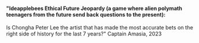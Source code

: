 









#### "Ideapplebees Ethical Future Jeopardy (a game where alien polymath teenagers from the future send back questions to the present):

Is Chongha Peter Lee the artist that has made the most accurate bets on the right side of history for the last 7 years?" Captain Amasia, 2023











